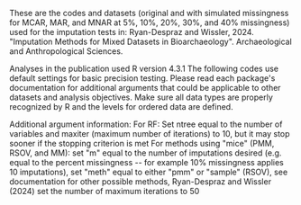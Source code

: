 These are the codes and datasets (original and with simulated missingness for MCAR, MAR, and MNAR at 5%, 10%, 20%, 30%, and 40% missingness) used for the imputation tests in: Ryan-Despraz and Wissler, 2024. "Imputation Methods for Mixed Datasets in Bioarchaeology". Archaeological and Anthropological Sciences. 

Analyses in the publication used R version 4.3.1
The following codes use default settings for basic precision testing. Please read each package's documentation for additional arguments that could be applicable to other datasets and analysis objectives. 
Make sure all data types are properly recognized by R and the levels for ordered data are defined.

Additional argument information:
For RF: Set ntree equal to the number of variables and maxiter (maximum number of iterations) to 10, but it may stop sooner if the stopping criterion is met
For methods using "mice" (PMM, RSOV, and MM): set "m" equal to the number of imputations desired (e.g. equal to the percent missingness -- for example 10% missingness applies 10 imputations), set "meth" equal to either "pmm" or "sample" (RSOV), see documentation for other possible methods, Ryan-Despraz and Wissler (2024) set the number of maximum iterations to 50

